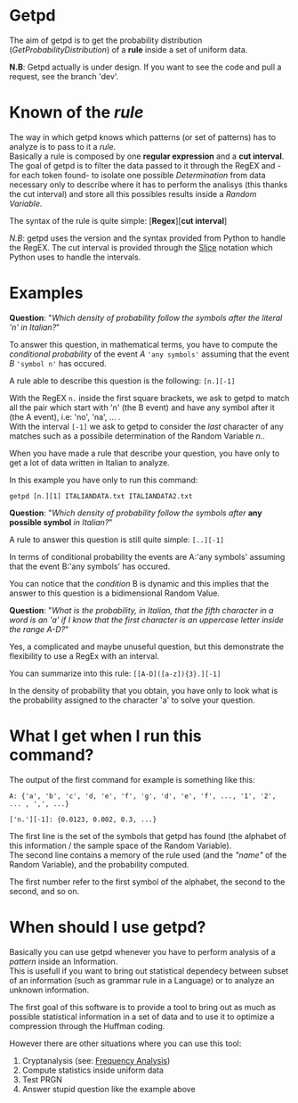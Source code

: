 Getpd
=====

The aim of getpd is to get the probability distribution (*GetProbabilityDistribution*) of a **rule** inside a set of uniform data.

**N.B**: Getpd actually is under design. If you want to see the code and pull a request, see the branch 'dev'.

Known of the *rule*
==================

The way in which getpd knows which patterns (or set of patterns) has to analyze is to pass to it a *rule*.  
Basically a rule is composed by one **regular expression** and a **cut interval**.  
The goal of getpd is to filter the data passed to it through the RegEX and -for each token found- to isolate one possible *Determination* from data necessary only to describe where it has to perform the analisys (this thanks the cut interval) and store all this possibles results inside a *Random Variable*.

The syntax of the rule is quite simple: \[**Regex**][**cut interval**]

*N.B*: getpd uses the version and the syntax provided from Python to handle the RegEX.
       The cut interval is provided through the [Slice](http://en.wikipedia.org/wiki/Array_slicing#1991:_Python)     notation which Python uses to handle the intervals.

Examples
========

__Question__: "*Which density of probability follow the symbols after the literal 'n' in Italian?*"

To answer this question, in mathematical terms, you have to compute the *conditional probability* of the event *A* `'any symbols'` assuming that the event *B* `'symbol n'` has occured.

A rule able to describe this question is the following: `[n.][-1]`

With the RegEX `n.` inside the first square brackets, we ask to getpd to match all the pair which start with 'n' (the B event) and have any symbol after it (the A event), i.e: 'no', 'na', ... .  
With the interval `[-1]` we ask to getpd to consider the *last* character of any matches such as a possibile determination of the Random Variable *n.*.

When you have made a rule that describe your question, you have only to get a lot of data written in Italian to analyze.

In this example you have only to run this command:

    getpd [n.][1] ITALIANDATA.txt ITALIANDATA2.txt

__Question__: "*Which density of probability follow the symbols after* **any possible symbol** *in Italian?*"

A rule to answer this question is still quite simple: `[..][-1]`

In terms of conditional probability the events are A:'any symbols' assuming that the event B:'any symbols' has occured.

You can notice that the *condition* B is dynamic and this implies that the answer to this question is a bidimensional Random Value.

__Question__: "*What is the probability, in Italian, that the fifth character in a word is an 'a' if I know that the first character is an uppercase letter inside the range A-D?*"

Yes, a complicated and maybe unuseful question, but this demonstrate the flexibility to use a RegEx with an interval.

You can summarize into this rule: `[[A-D]([a-z]){3}.][-1]`

In the density of probability that you obtain, you have only to look what is the probability assigned to the character 'a' to solve your question.

What I get when I run this command?
===================================

The output of the first command for example is something like this:

    A: {'a', 'b', 'c', 'd, 'e', 'f', 'g', 'd', 'e', 'f', ..., '1', '2', ... , ',', ...}
    
    ['n.'][-1]: {0.0123, 0.002, 0.3, ...}

The first line is the set of the symbols that getpd has found (the alphabet of this information / the sample space of the Random Variable).  
The second line contains a memory of the rule used (and the *"name"* of the Random Variable), and the probability computed.

The first number refer to the first symbol of the alphabet, the second to the second, and so on.

When should I use getpd?
========================

Basically you can use getpd whenever you have to perform analysis of a *pattern* inside an Information.  
This is usefull if you want to bring out statistical dependecy between subset of an information (such as grammar rule in a Language) or to analyze an unknown information.

The first goal of this software is to provide a tool to bring out as much as possible statistical information in a set of data and to use it to optimize a compression through the Huffman coding.

However there are other situations where you can use this tool:

1. Cryptanalysis (see: [Frequency Analysis](http://en.wikipedia.org/wiki/Frequency_analysis))
2. Compute statistics inside uniform data
3. Test PRGN
4444. Answer stupid question like the example above
